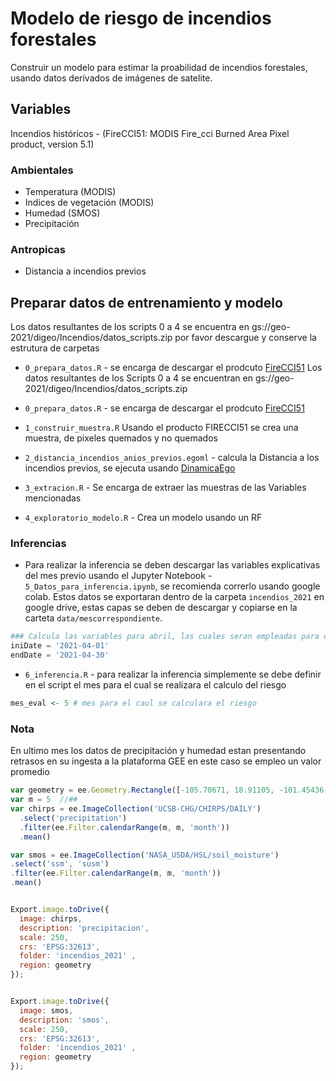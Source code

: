 # Modelo de riesgo de incendios forestales 

Construir un modelo para estimar la proabilidad de incendios forestales,  usando datos derivados de imágenes de satelite.

## Variables

Incendios históricos - (FireCCI51: MODIS Fire_cci Burned Area Pixel product, version 5.1) 

### Ambientales 
* Temperatura (MODIS)
* Indices de vegetación (MODIS)
* Humedad (SMOS)
* Precipitación


### Antropicas 

* Distancia a incendios previos 

## Preparar datos de entrenamiento y modelo 

Los datos resultantes de los scripts 0 a 4  se encuentra en gs://geo-2021/digeo/Incendios/datos_scripts.zip por favor descargue y conserve la estrutura de carpetas


* `0_prepara_datos.R` -  se encarga de descargar el prodcuto [FireCCI51](https://developers.google.com/earth-engine/datasets/catalog/ESA_CCI_FireCCI_5_1) 
Los datos resultantes de los Scripts 0 a 4 se encuentran en gs://geo-2021/digeo/Incendios/datos_scripts.zip 

* `0_prepara_datos.R` -  se encarga de descargar el prodcuto [FireCCI51](https://developers.google.com/earth-engine/datasets/catalog/ESA_CCI_FireCCI_5_1) 

*  `1_construir_muestra.R`  Usando el producto FIRECCI51 se crea una muestra, de pixeles quemados y no quemados 

*  `2_distancia_incendios_anios_previos.egoml` - calcula la Distancia  a los incendios previos, se ejecuta usando [DinamicaEgo](https://csr.ufmg.br/dinamica/dinamica-5/)

*  `3_extracion.R` -  Se encarga de extraer las muestras de las Variables mencionadas

* `4_exploratorio_modelo.R` - Crea un modelo usando un RF  

### Inferencias 

* Para realizar la inferencia se deben descargar las variables explicativas del mes previo usando el Jupyter Notebook - `5_Datos_para_inferencia.ipynb`, se recomienda correrlo usando google colab. Estos datos se exportaran dentro de la carpeta `incendios_2021` en google drive, estas capas se deben de descargar y copiarse en la carteta `data/mescorrespondiente`.    

```python 
### Calcula las variables para abril, las cuales seran empleadas para el calculo del mes de mayo  
iniDate = '2021-04-01'
endDate = '2021-04-30'
```

* `6_inferencia.R` -  para realizar la inferencia simplemente se debe definir en el script el mes para el cual se realizara el calculo del riesgo

```r
mes_eval <- 5 # mes para el caul se calculara el riesgo
```


### Nota 

En ultimo mes los datos de precipitación y humedad estan presentando retrasos en su ingesta a la plataforma GEE en este caso se empleo un valor promedio 

```js
var geometry = ee.Geometry.Rectangle([-105.70671, 18.91105, -101.45436, 22.75942])
var m = 5  //##
var chirps = ee.ImageCollection('UCSB-CHG/CHIRPS/DAILY')
  .select('precipitation')
  .filter(ee.Filter.calendarRange(m, m, 'month'))
  .mean()

var smos = ee.ImageCollection('NASA_USDA/HSL/soil_moisture')
.select('ssm', 'susm')
.filter(ee.Filter.calendarRange(m, m, 'month'))
.mean()


Export.image.toDrive({
  image: chirps,
  description: 'precipitacion',
  scale: 250,
  crs: 'EPSG:32613',
  folder: 'incendios_2021' , 
  region: geometry
});


Export.image.toDrive({
  image: smos,
  description: 'smos',
  scale: 250,
  crs: 'EPSG:32613',
  folder: 'incendios_2021' , 
  region: geometry
});
```